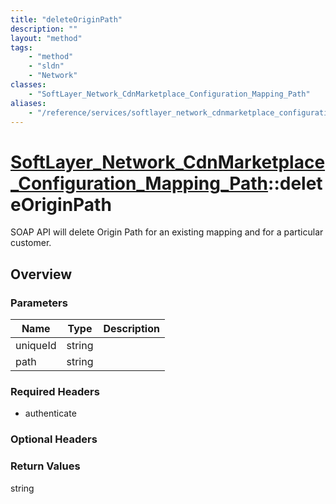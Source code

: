 ```yaml
---
title: "deleteOriginPath"
description: ""
layout: "method"
tags:
    - "method"
    - "sldn"
    - "Network"
classes:
    - "SoftLayer_Network_CdnMarketplace_Configuration_Mapping_Path"
aliases:
    - "/reference/services/softlayer_network_cdnmarketplace_configuration_mapping_path/deleteOriginPath"
---
```

# [SoftLayer_Network_CdnMarketplace_Configuration_Mapping_Path](/reference/services/SoftLayer_Network_CdnMarketplace_Configuration_Mapping_Path)::deleteOriginPath

SOAP API will delete Origin Path for an existing mapping and for a particular customer. 


## Overview 


### Parameters 
|Name | Type | Description |
| --- | --- | --- |
|uniqueId| string| |
|path| string| |


### Required Headers
* authenticate

### Optional Headers

### Return Values
string

